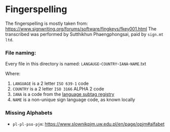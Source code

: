 # Fingerspelling

The fingerspelling is mostly taken from: https://www.signwriting.org/forums/software/fingkeys/fkey001.html
The transcribed was performed by Sutthikhun Phaengphongsai, paid by `sign.mt ltd`.

### File naming:

Every file in this directory is named:
`LANGAUGE`-`COUNTRY`-`IANA`-`NAME`.txt

Where:
1. `LANGUAGE` is a 2 letter `ISO 639-1` code
2. `COUNTRY` is a 2 letter `ISO 3166` ALPHA 2 code
3. `IANA` is a code from the [language subtag registry](https://www.iana.org/assignments/language-subtag-registry/language-subtag-registry)
4. `NAME` is a non-unique sign language code, as known locally


### Missing Alphabets
- `pl-pl-pso-pjm`: https://www.slownikpjm.uw.edu.pl/en/page/opjm#alfabet
